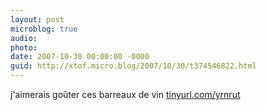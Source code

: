 ```yaml
---
layout: post
microblog: true
audio: 
photo: 
date: 2007-10-30 00:00:00 -0000
guid: http://xtof.micro.blog/2007/10/30/t374546822.html
---
```

j'aimerais goûter ces barreaux de vin  [tinyurl.com/yrnrut](http://tinyurl.com/yrnrut)
